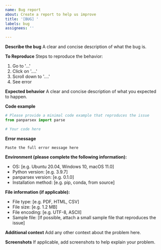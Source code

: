 ```yaml
---
name: Bug report
about: Create a report to help us improve
title: '[BUG] '
labels: bug
assignees: ''

---
```


**Describe the bug**
A clear and concise description of what the bug is.

**To Reproduce**
Steps to reproduce the behavior:
1. Go to '...'
2. Click on '....'
3. Scroll down to '....'
4. See error

**Expected behavior**
A clear and concise description of what you expected to happen.

**Code example**
```python
# Please provide a minimal code example that reproduces the issue
from panparsex import parse

# Your code here
```

**Error message**
```
Paste the full error message here
```

**Environment (please complete the following information):**
 - OS: [e.g. Ubuntu 20.04, Windows 10, macOS 11.0]
 - Python version: [e.g. 3.9.7]
 - panparsex version: [e.g. 0.1.0]
 - Installation method: [e.g. pip, conda, from source]

**File information (if applicable):**
 - File type: [e.g. PDF, HTML, CSV]
 - File size: [e.g. 1.2 MB]
 - File encoding: [e.g. UTF-8, ASCII]
 - Sample file: [If possible, attach a small sample file that reproduces the issue]

**Additional context**
Add any other context about the problem here.

**Screenshots**
If applicable, add screenshots to help explain your problem.
